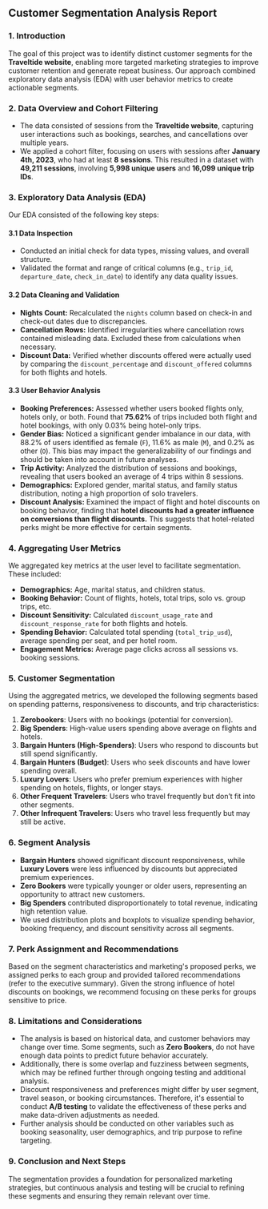 ## **Customer Segmentation Analysis Report**

### **1. Introduction**
The goal of this project was to identify distinct customer segments for the **Traveltide website**, enabling more targeted marketing strategies to improve customer retention and generate repeat business. Our approach combined exploratory data analysis (EDA) with user behavior metrics to create actionable segments.

### **2. Data Overview and Cohort Filtering**
- The data consisted of sessions from the **Traveltide website**, capturing user interactions such as bookings, searches, and cancellations over multiple years.
- We applied a cohort filter, focusing on users with sessions after **January 4th, 2023**, who had at least **8 sessions**. This resulted in a dataset with **49,211 sessions**, involving **5,998 unique users** and **16,099 unique trip IDs**.

### **3. Exploratory Data Analysis (EDA)**
Our EDA consisted of the following key steps:

#### 3.1 **Data Inspection**
- Conducted an initial check for data types, missing values, and overall structure.
- Validated the format and range of critical columns (e.g., `trip_id`, `departure_date`, `check_in_date`) to identify any data quality issues.

#### 3.2 **Data Cleaning and Validation**
- **Nights Count:** Recalculated the `nights` column based on check-in and check-out dates due to discrepancies.
- **Cancellation Rows:** Identified irregularities where cancellation rows contained misleading data. Excluded these from calculations when necessary.
- **Discount Data:** Verified whether discounts offered were actually used by comparing the `discount_percentage` and `discount_offered` columns for both flights and hotels.

#### 3.3 **User Behavior Analysis**
- **Booking Preferences:** Assessed whether users booked flights only, hotels only, or both. Found that **75.62%** of trips included both flight and hotel bookings, with only 0.03% being hotel-only trips.
- **Gender Bias:** Noticed a significant gender imbalance in our data, with 88.2% of users identified as female (`F`), 11.6% as male (`M`), and 0.2% as other (`O`).
This bias may impact the generalizability of our findings and should be taken into account in future analyses.
- **Trip Activity:** Analyzed the distribution of sessions and bookings, revealing that users booked an average of 4 trips within 8 sessions.
- **Demographics:** Explored gender, marital status, and family status distribution, noting a high proportion of solo travelers.
- **Discount Analysis:** Examined the impact of flight and hotel discounts on booking behavior, finding that **hotel discounts had a greater influence on conversions than flight discounts.** This suggests that hotel-related perks might be more effective for certain segments.

### **4. Aggregating User Metrics**
We aggregated key metrics at the user level to facilitate segmentation. These included:
- **Demographics:** Age, marital status, and children status.
- **Booking Behavior:** Count of flights, hotels, total trips, solo vs. group trips, etc.
- **Discount Sensitivity:** Calculated `discount_usage_rate` and `discount_response_rate` for both flights and hotels.
- **Spending Behavior:** Calculated total spending (`total_trip_usd`), average spending per seat, and per hotel room.
- **Engagement Metrics:** Average page clicks across all sessions vs. booking sessions.

### **5. Customer Segmentation**
Using the aggregated metrics, we developed the following segments based on spending patterns, responsiveness to discounts, and trip characteristics:
1. **Zerobookers**: Users with no bookings (potential for conversion).
2. **Big Spenders**: High-value users spending above average on flights and hotels.
3. **Bargain Hunters (High-Spenders)**: Users who respond to discounts but still spend significantly.
4. **Bargain Hunters (Budget)**: Users who seek discounts and have lower spending overall.
5. **Luxury Lovers**: Users who prefer premium experiences with higher spending on hotels, flights, or longer stays.
6. **Other Frequent Travelers**: Users who travel frequently but don’t fit into other segments.
7. **Other Infrequent Travelers**: Users who travel less frequently but may still be active.

### **6. Segment Analysis**
- **Bargain Hunters** showed significant discount responsiveness, while **Luxury Lovers** were less influenced by discounts but appreciated premium experiences.
- **Zero Bookers** were typically younger or older users, representing an opportunity to attract new customers.
- **Big Spenders** contributed disproportionately to total revenue, indicating high retention value.
- We used distribution plots and boxplots to visualize spending behavior, booking frequency, and discount sensitivity across all segments.

### **7. Perk Assignment and Recommendations**
Based on the segment characteristics and marketing's proposed perks, we assigned perks to each group and provided tailored recommendations (refer to the executive summary). Given the strong influence of hotel discounts on bookings, we recommend focusing on these perks for groups sensitive to price.

### **8. Limitations and Considerations**
- The analysis is based on historical data, and customer behaviors may change over time. Some segments, such as **Zero Bookers**, do not have enough data points to predict future behavior accurately.
- Additionally, there is some overlap and fuzziness between segments, which may be refined further through ongoing testing and additional analysis.
- Discount responsiveness and preferences might differ by user segment, travel season, or booking circumstances. Therefore, it's essential to conduct **A/B testing** to validate the effectiveness of these perks and make data-driven adjustments as needed.
- Further analysis should be conducted on other variables such as booking seasonality, user demographics, and trip purpose to refine targeting.

### **9. Conclusion and Next Steps**
The segmentation provides a foundation for personalized marketing strategies, but continuous analysis and testing will be crucial to refining these segments and ensuring they remain relevant over time.
